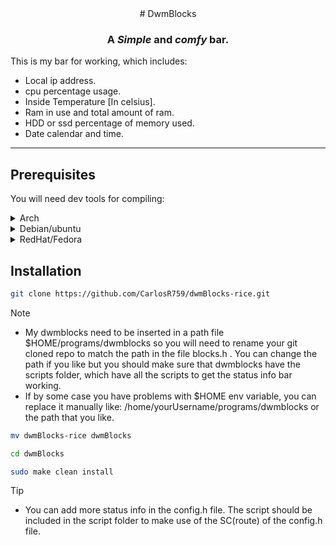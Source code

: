 <div align="center">
  # DwmBlocks

  ### A ***Simple*** and ***comfy*** bar.
</div>


This is my bar for working, which includes:

  - Local ip address.
  - cpu percentage usage.
  - Inside Temperature [In celsius].
  - Ram in use and total amount of ram.
  - HDD or ssd percentage of memory used.
  - Date calendar and time.

---


## Prerequisites
You will need dev tools for compiling:

<details>
  <summary>Arch</summary>

  ```sh
  sudo pacman -S base base-devel 
  ```
</details>

<details>
  <summary>Debian/ubuntu</summary>

  ```sh
  sudo apt install build-essential 
  ```
  
</details>

<details>
  <summary>RedHat/Fedora</summary>

  ```sh
  sudo dnf groupinstall "Development Tools" "Development Libraries"
  ```
</details>

## Installation

```sh
git clone https://github.com/CarlosR759/dwmBlocks-rice.git 
```

>[!NOTE]
> - My dwmblocks need to be inserted in a path file $HOME/programs/dwmblocks so you will need to rename your git cloned repo to match the path in the file blocks.h . You can change the path if you like but you should make sure that dwmblocks have the scripts folder, which have all the scripts to get the status info bar working.
> - If by some case you have problems with $HOME env variable, you can replace it manually like: /home/yourUsername/programs/dwmblocks or the path that you like.


```sh
mv dwmBlocks-rice dwmBlocks 
```

```sh
cd dwmBlocks
```

```sh
sudo make clean install
```

>[!TIP]
> - You can add more status info in the config.h file. The script should be included in the script folder to make use of the SC(route) of the config.h file.
